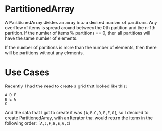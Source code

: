 # PartitionedArray

A PartitionedArray divides an array into a desired number of partitions. 
Any overflow of items is spread around between the 0th partition and the n-1th partition. 
If the number of items % partitions == 0, then all partitions will have the same number of elements.

If the number of partitions is more than the number of elements, then there will be partitions without any elements.

# Use Cases

Recently, I had the need to create a grid that looked like this:

```
A D F
B E G
C 
```

And the data that I got to create it was `[A,B,C,D,E,F,G]`, so I decided to create PartitionedArray, with an Iterator that would return the items in the following order: `[A,D,F,B,E,G,C]`
